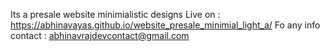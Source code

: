 Its a presale website minimialistic designs 
Live on : https://abhinavayas.github.io/website_presale_minimial_light_a/
Fo any info contact : abhinavrajdevcontact@gmail.com
